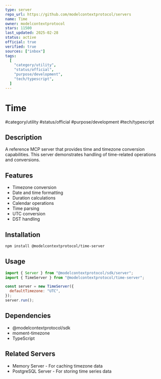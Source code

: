 ```yaml
--- 
type: server
repo_url: https://github.com/modelcontextprotocol/servers
name: Time
owner: modelcontextprotocol
stars: 11500
last_updated: 2025-02-28
status: active
official: true
verified: true
sources: ["inbox"]
tags:
  [
    "category/utility",
    "status/official",
    "purpose/development",
    "tech/typescript",
  ]
---
```


# Time

#category/utility #status/official #purpose/development #tech/typescript

## Description

A reference MCP server that provides time and timezone conversion capabilities. This server demonstrates handling of time-related operations and conversions.

## Features

- Timezone conversion
- Date and time formatting
- Duration calculations
- Calendar operations
- Time parsing
- UTC conversion
- DST handling

## Installation

```bash
npm install @modelcontextprotocol/time-server
```

## Usage

```javascript
import { Server } from "@modelcontextprotocol/sdk/server";
import { TimeServer } from "@modelcontextprotocol/time-server";

const server = new TimeServer({
  defaultTimezone: "UTC",
});
server.run();
```

## Dependencies

- @modelcontextprotocol/sdk
- moment-timezone
- TypeScript

## Related Servers

- Memory Server - For caching timezone data
- PostgreSQL Server - For storing time series data